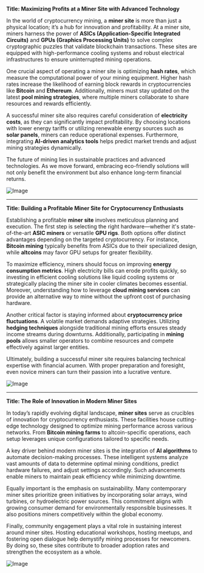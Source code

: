 **Title: Maximizing Profits at a Miner Site with Advanced Technology**

In the world of cryptocurrency mining, a **miner site** is more than just a physical location; it’s a hub for innovation and profitability. At a miner site, miners harness the power of **ASICs (Application-Specific Integrated Circuits)** and **GPUs (Graphics Processing Units)** to solve complex cryptographic puzzles that validate blockchain transactions. These sites are equipped with high-performance cooling systems and robust electrical infrastructures to ensure uninterrupted mining operations.

One crucial aspect of operating a miner site is optimizing **hash rates**, which measure the computational power of your mining equipment. Higher hash rates increase the likelihood of earning block rewards in cryptocurrencies like **Bitcoin** and **Ethereum**. Additionally, miners must stay updated on the latest **pool mining strategies**, where multiple miners collaborate to share resources and rewards efficiently.

A successful miner site also requires careful consideration of **electricity costs**, as they can significantly impact profitability. By choosing locations with lower energy tariffs or utilizing renewable energy sources such as **solar panels**, miners can reduce operational expenses. Furthermore, integrating **AI-driven analytics tools** helps predict market trends and adjust mining strategies dynamically.

The future of mining lies in sustainable practices and advanced technologies. As we move forward, embracing eco-friendly solutions will not only benefit the environment but also enhance long-term financial returns. 

![Image](https://github.com/user-attachments/assets/3be06921-4469-491d-bd37-5f14c53422b7)

---

**Title: Building a Profitable Miner Site for Cryptocurrency Enthusiasts**

Establishing a profitable **miner site** involves meticulous planning and execution. The first step is selecting the right hardware—whether it's state-of-the-art **ASIC miners** or versatile **GPU rigs**. Both options offer distinct advantages depending on the targeted cryptocurrency. For instance, **Bitcoin mining** typically benefits from ASICs due to their specialized design, while **altcoins** may favor GPU setups for greater flexibility.

To maximize efficiency, miners should focus on improving **energy consumption metrics**. High electricity bills can erode profits quickly, so investing in efficient cooling solutions like liquid cooling systems or strategically placing the miner site in cooler climates becomes essential. Moreover, understanding how to leverage **cloud mining services** can provide an alternative way to mine without the upfront cost of purchasing hardware.

Another critical factor is staying informed about **cryptocurrency price fluctuations**. A volatile market demands adaptive strategies. Utilizing **hedging techniques** alongside traditional mining efforts ensures steady income streams during downturns. Additionally, participating in **mining pools** allows smaller operators to combine resources and compete effectively against larger entities.

Ultimately, building a successful miner site requires balancing technical expertise with financial acumen. With proper preparation and foresight, even novice miners can turn their passion into a lucrative venture. 

![Image](https://github.com/user-attachments/assets/3be06921-4469-491d-bd37-5f14c53422b7)

---

**Title: The Role of Innovation in Modern Miner Sites**

In today’s rapidly evolving digital landscape, **miner sites** serve as crucibles of innovation for cryptocurrency enthusiasts. These facilities house cutting-edge technology designed to optimize mining performance across various networks. From **Bitcoin mining farms** to altcoin-specific operations, each setup leverages unique configurations tailored to specific needs.

A key driver behind modern miner sites is the integration of **AI algorithms** to automate decision-making processes. These intelligent systems analyze vast amounts of data to determine optimal mining conditions, predict hardware failures, and adjust settings accordingly. Such advancements enable miners to maintain peak efficiency while minimizing downtime.

Equally important is the emphasis on sustainability. Many contemporary miner sites prioritize green initiatives by incorporating solar arrays, wind turbines, or hydroelectric power sources. This commitment aligns with growing consumer demand for environmentally responsible businesses. It also positions miners competitively within the global economy.

Finally, community engagement plays a vital role in sustaining interest around miner sites. Hosting educational workshops, hosting meetups, and fostering open dialogue help demystify mining processes for newcomers. By doing so, these sites contribute to broader adoption rates and strengthen the ecosystem as a whole.

![Image](https://github.com/user-attachments/assets/3be06921-4469-491d-bd37-5f14c53422b7)